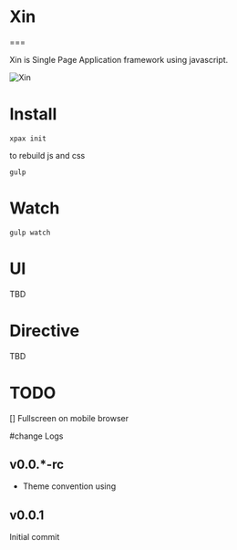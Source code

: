 # Xin
===

Xin is Single Page Application framework using javascript.

![Xin](https://github.com/reekoheek/xin/raw/master/img/logo.png "SPA Framework")

# Install

```
xpax init
```

to rebuild js and css
```
gulp
```

# Watch

```
gulp watch
```

# UI

TBD

# Directive

TBD

# TODO

[] Fullscreen on mobile browser

#change Logs

## v0.0.*-rc
*	Theme convention using

## v0.0.1
Initial commit